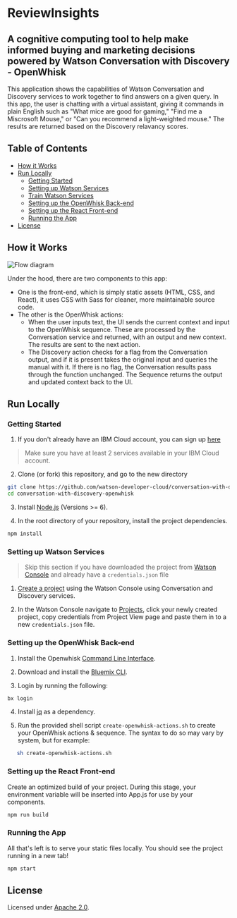# ReviewInsights
## A cognitive computing tool to help make informed buying and marketing decisions powered by Watson Conversation with Discovery - OpenWhisk

This application shows the capabilities of Watson Conversation and Discovery services to work together to find answers on a given query. In this app, the user is chatting with a virtual assistant, giving it commands in plain English such as "What mice are good for gaming," "Find me a Miscrosoft Mouse," or "Can you recommend a light-weighted mouse." The results are returned based on the Discovery relavancy scores. 


## Table of Contents
* [How it Works](#how-it-works)
* [Run Locally](#run-locally)
  * [Getting Started](#getting-started)
  * [Setting up Watson Services](#setting-up-watson-services)
  * [Train Watson Services](#train-watson-services)
  * [Setting up the OpenWhisk Back-end](#setting-up-the-openwhisk-back-end)
  * [Setting up the React Front-end](#setting-up-the-react-front-end)
  * [Running the App](#running-the-app)
* [License](#license)

## How it Works

![Flow diagram](README_pictures/Flow_diagram.png?raw=true)

Under the hood, there are two components to this app:
* One is the front-end, which is simply static assets (HTML, CSS, and React), it uses CSS with Sass for cleaner, more maintainable source code.
* The other is the OpenWhisk actions:
  * When the user inputs text, the UI sends the current context and input to the OpenWhisk sequence. These are processed by the Conversation service and returned, with an output and new context. The results are sent to the next action.
  * The Discovery action checks for a flag from the Conversation output, and if it is present takes the original input and queries the manual with it. If there is no flag, the Conversation results pass through the function unchanged. The Sequence returns the output and updated context back to the UI.


## Run Locally

### Getting Started
1. If you don't already have an IBM Cloud account, you can sign up [here](https://console.bluemix.net/?cm_mmc=GitHubReadMe)
> Make sure you have at least 2 services available in your IBM Cloud account.

2. Clone (or fork) this repository, and go to the new directory
```bash
git clone https://github.com/watson-developer-cloud/conversation-with-discovery-openwhisk.git
cd conversation-with-discovery-openwhisk
```

3. Install [Node.js](https://nodejs.org) (Versions >= 6).

4. In the root directory of your repository, install the project dependencies.
```bash
npm install
```

### Setting up Watson Services
> Skip this section if you have downloaded the project from [Watson Console](https://console.ng.bluemix.net/developer/watson) and already have a `credentials.json` file

1. [Create  a project](https://console.bluemix.net/developer/watson/create-project?services=conversation%2Cdiscovery) using the Watson Console using Conversation and Discovery services.

2. In the Watson Console navigate to [Projects](https://console.bluemix.net/developer/watson/projects), click your newly created project, copy credentials from Project View page and paste them in to a new `credentials.json` file.

### Setting up the OpenWhisk Back-end
1. Install the Openwhisk [Command Line Interface](https://console.bluemix.net/openwhisk/learn/cli).

2. Download and install the [Bluemix CLI](https://console.bluemix.net/docs/cli/reference/bluemix_cli/get_started.html).

3. Login by running the following:

```bash
bx login
```

4. Install [jq](https://stedolan.github.io/jq/download/) as a dependency.

5. Run the provided shell script `create-openwhisk-actions.sh` to create your OpenWhisk actions & sequence. The syntax to do so may vary by system, but for example:

```bash
   sh create-openwhisk-actions.sh
```

### Setting up the React Front-end
Create an optimized build of your project. During this stage, your environment variable will be inserted into App.js for use by your components.
```bash
npm run build
```

### Running the App
All that's left is to serve your static files locally. You should see the project running in a new tab!
```bash
npm start
```

## License
Licensed under [Apache 2.0](LICENSE).
